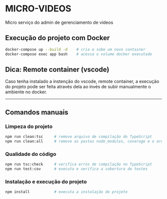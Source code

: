 # MICRO-VIDEOS

Micro serviço do admin de gerenciamento de vídeos

## Execução do projeto com Docker

```bash
docker-compose up --build -d    # cria e sobe um novo container
docker-compose exec app bash    # acessa o volume docker executado
```

## Dica: Remote container (vscode)

Caso tenha instalado a instenção do vscode, remote container, a execução do projeto pode ser feita através dela ao invés de subir manualmente o ambiente no docker.

---

## Comandos manuais

### Limpeza do projeto

```bash
npm run clean:tsc     # remove arquivo de compilação do TypeScript
npm run clean:all     # remove as pastas node_modules, coverage e o arquivo package-lock.json
```

### Qualidade do código

```bash
npm run tsc:check     # verifica erros de compilação no TypeScript
npm run test:cov      # executa e verifica a cobertura de testes
```

### Instalação e execução do projeto

```bash
npm install           # executa a instalação do projeto
```
